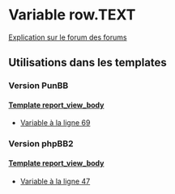 # Variable row.TEXT
[Explication sur le forum des forums](http://forum.forumactif.com/t294113-listing-des-variables#row.TEXT)
## Utilisations dans les templates
### Version PunBB
#### [Template report_view_body](punbb/report_view_body.md)
* [Variable à la ligne 69](../punbb/report_view_body.tpl#L69)
### Version phpBB2
#### [Template report_view_body](subsilver/report_view_body.md)
* [Variable à la ligne 47](../subsilver/report_view_body.tpl#L47)